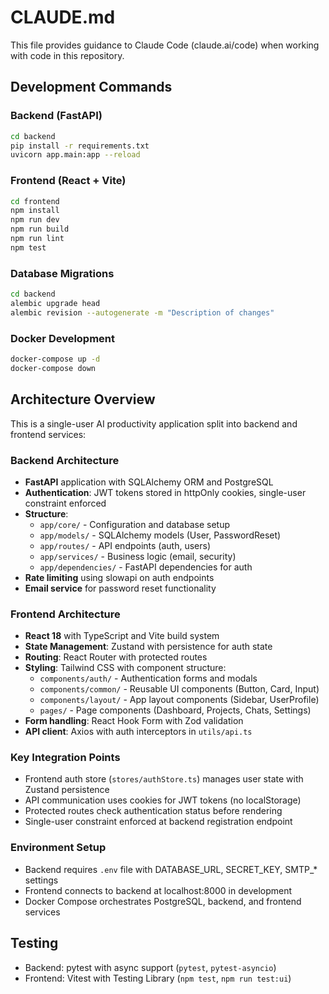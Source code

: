 # CLAUDE.md

This file provides guidance to Claude Code (claude.ai/code) when working with code in this repository.

## Development Commands

### Backend (FastAPI)
```bash
cd backend
pip install -r requirements.txt
uvicorn app.main:app --reload
```

### Frontend (React + Vite)
```bash
cd frontend
npm install
npm run dev
npm run build
npm run lint
npm test
```

### Database Migrations
```bash
cd backend
alembic upgrade head
alembic revision --autogenerate -m "Description of changes"
```

### Docker Development
```bash
docker-compose up -d
docker-compose down
```

## Architecture Overview

This is a single-user AI productivity application split into backend and frontend services:

### Backend Architecture
- **FastAPI** application with SQLAlchemy ORM and PostgreSQL
- **Authentication**: JWT tokens stored in httpOnly cookies, single-user constraint enforced
- **Structure**: 
  - `app/core/` - Configuration and database setup
  - `app/models/` - SQLAlchemy models (User, PasswordReset)
  - `app/routes/` - API endpoints (auth, users)
  - `app/services/` - Business logic (email, security)
  - `app/dependencies/` - FastAPI dependencies for auth
- **Rate limiting** using slowapi on auth endpoints
- **Email service** for password reset functionality

### Frontend Architecture
- **React 18** with TypeScript and Vite build system
- **State Management**: Zustand with persistence for auth state
- **Routing**: React Router with protected routes
- **Styling**: Tailwind CSS with component structure:
  - `components/auth/` - Authentication forms and modals
  - `components/common/` - Reusable UI components (Button, Card, Input)
  - `components/layout/` - App layout components (Sidebar, UserProfile)
  - `pages/` - Page components (Dashboard, Projects, Chats, Settings)
- **Form handling**: React Hook Form with Zod validation
- **API client**: Axios with auth interceptors in `utils/api.ts`

### Key Integration Points
- Frontend auth store (`stores/authStore.ts`) manages user state with Zustand persistence
- API communication uses cookies for JWT tokens (no localStorage)
- Protected routes check authentication status before rendering
- Single-user constraint enforced at backend registration endpoint

### Environment Setup
- Backend requires `.env` file with DATABASE_URL, SECRET_KEY, SMTP_* settings
- Frontend connects to backend at localhost:8000 in development
- Docker Compose orchestrates PostgreSQL, backend, and frontend services

## Testing
- Backend: pytest with async support (`pytest`, `pytest-asyncio`)
- Frontend: Vitest with Testing Library (`npm test`, `npm run test:ui`)